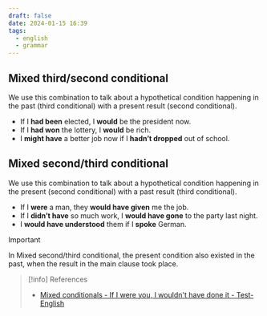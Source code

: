 ```yaml
---
draft: false
date: 2024-01-15 16:39
tags:
  - english
  - grammar
---
```


## Mixed third/second conditional
We use this combination to talk about a hypothetical condition happening in the past (third conditional) with a present result (second conditional). 
- If I **had been** elected, I **would** be the president now.
- If I **had won** the lottery, I **would** be rich.
- I **might have** a better job now if I **hadn’t dropped** out of school.

## Mixed second/third conditional
We use this combination to talk about a hypothetical condition happening in the present (second conditional) with a past result (third conditional).
- If I **were** a man, they **would have given** me the job.
- If I **didn’t have** so much work, I **would have gone** to the party last night.
- I **would have understood** them if I **spoke** German.

> [!important] 
> In Mixed second/third conditional, the present condition also existed in the past, when the result in the main clause took place.

> [!info] References
> - [Mixed conditionals - If I were you, I wouldn't have done it - Test-English](https://test-english.com/grammar-points/b2/mixed-conditionals/)
